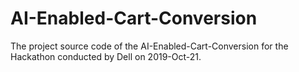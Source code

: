 # AI-Enabled-Cart-Conversion

The project source code of the AI-Enabled-Cart-Conversion for the Hackathon conducted by Dell on 2019-Oct-21.